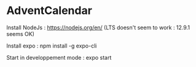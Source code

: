 # AdventCalendar

Install NodeJs : https://nodejs.org/en/ (LTS doesn't seem to work : 12.9.1 seems OK)

Install expo : npm install -g expo-cli

Start in developpement mode : expo start
